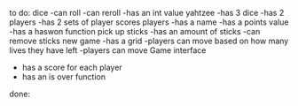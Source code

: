 to do:
dice
-can roll 
-can reroll
-has an int value
yahtzee 
-has 3 dice
-has 2 players
-has 2 sets of player scores
players
-has a name 
-has a points value
-has a haswon function
pick up sticks 
-has an amount of sticks 
-can remove sticks
new game 
-has a grid
-players can move based on how many lives they have left
-players can move
Game interface
- has a score for each player
- has an is over function

done:
